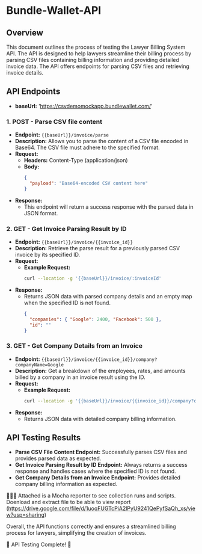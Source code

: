 # Bundle-Wallet-API
## Overview
This document outlines the process of testing the Lawyer Billing System API. The API is designed to help lawyers streamline their billing process by parsing CSV files containing billing information and providing detailed invoice data. The API offers endpoints for parsing CSV files and retrieving invoice details.

## API Endpoints
- **baseUrl:** 'https://csvdemomockapp.bundlewallet.com/'

### 1. POST - Parse CSV file content
- **Endpoint:** `{{baseUrl}}/invoice/parse`
- **Description:** Allows you to parse the content of a CSV file encoded in Base64. The CSV file must adhere to the specified format.
- **Request:**
  - **Headers:** Content-Type (application/json)
  - **Body:** 
    ```json
    { 
      "payload": "Base64-encoded CSV content here"
    }
    ```
- **Response:**
  - This endpoint will return a success response with the parsed data in JSON format.

### 2. GET - Get Invoice Parsing Result by ID
- **Endpoint:** `{{baseUrl}}/invoice/{{invoice_id}}`
- **Description:** Retrieve the parse result for a previously parsed CSV invoice by its specified ID.
- **Request:**
  - **Example Request:**
    ```bash
    curl --location -g '{{baseUrl}}/invoice/:invoiceId'
    ```
- **Response:**
  - Returns JSON data with parsed company details and an empty map when the specified ID is not found.
    ```json
    {
      "companies": { "Google": 2400, "Facebook": 500 },
      "id": ""
    }
    ```

### 3. GET - Get Company Details from an Invoice
- **Endpoint:** `{{baseUrl}}/invoice/{{invoice_id}}/company?companyName=Google`
- **Description:** Get a breakdown of the employees, rates, and amounts billed by a company in an invoice result using the ID.
- **Request:**
  - **Example Request:**
    ```bash
    curl --location -g '{{baseUrl}}/invoice/{{invoice_id}}/company?companyName=Google'
    ```
- **Response:**
  - Returns JSON data with detailed company billing information.

## API Testing Results
- **Parse CSV File Content Endpoint:** Successfully parses CSV files and provides parsed data as expected.
- **Get Invoice Parsing Result by ID Endpoint:** Always returns a success response and handles cases where the specified ID is not found.
- **Get Company Details from an Invoice Endpoint:** Provides detailed company billing information as expected.

🔗🔗🔗 Attached is a Mocha reporter to see collection runs and scripts. Doenload and extract file to be able to view report (https://drive.google.com/file/d/1uoqFUGTcPiA2lPyU9241QePyfSaQh_xs/view?usp=sharing)

Overall, the API functions correctly and ensures a streamlined billing process for lawyers, simplifying the creation of invoices.

🎉 API Testing Complete! 🎉
